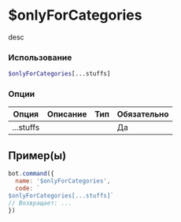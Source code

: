 # $onlyForCategories
desc
### Использование
```php
$onlyForCategories[...stuffs]
```

### Опции

| Опция | Описание | Тип | Обязательно |
|--------|-------------|------|----------|
| ...stuffs |  |  | Да |  
## Пример(ы)

```javascript
bot.command({
  name: '$onlyForCategories',
  code: `
$onlyForCategories[...stuffs]`
// Возвращает: ...
})
```